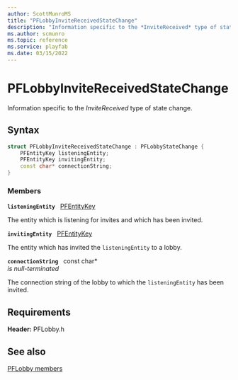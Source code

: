 ```yaml
---
author: ScottMunroMS
title: "PFLobbyInviteReceivedStateChange"
description: "Information specific to the *InviteReceived* type of state change."
ms.author: scmunro
ms.topic: reference
ms.service: playfab
ms.date: 03/15/2022
---
```


# PFLobbyInviteReceivedStateChange  

Information specific to the *InviteReceived* type of state change.  

## Syntax  
  
```cpp
struct PFLobbyInviteReceivedStateChange : PFLobbyStateChange {  
    PFEntityKey listeningEntity;  
    PFEntityKey invitingEntity;  
    const char* connectionString;  
}  
```
  
### Members  
  
**`listeningEntity`** &nbsp; [PFEntityKey](../../pfmultiplayer/pfentitykey_clientsdk.md)  
  
The entity which is listening for invites and which has been invited.
  
**`invitingEntity`** &nbsp; [PFEntityKey](../../pfmultiplayer/pfentitykey_clientsdk.md)  
  
The entity which has invited the ```listeningEntity``` to a lobby.
  
**`connectionString`** &nbsp; const char*  
*is null-terminated*  
  
The connection string of the lobby to which the ```listeningEntity``` has been invited.
  
  
## Requirements  
  
**Header:** PFLobby.h
  
## See also  
[PFLobby members](../pflobby_members.md)  

  
  
